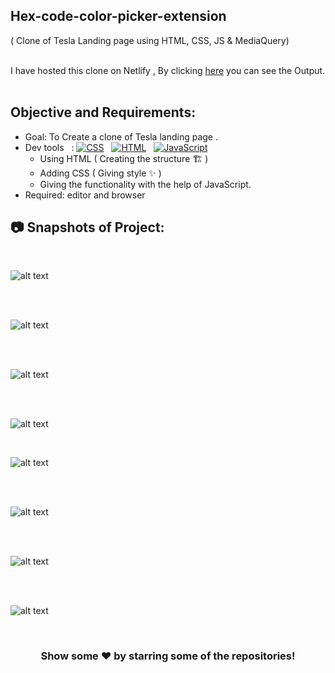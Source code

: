 ## Hex-code-color-picker-extension
( Clone of Tesla Landing page using  HTML, CSS, JS & MediaQuery)
<br> <br>

I have hosted this clone on Netlify , By clicking [here](https://ayushsleeping-teslaclone.netlify.app/) you can see the Output.
<br> <br>

## Objective and Requirements:
- Goal: To Create a clone of Tesla landing page .
- Dev tools  &nbsp; :  <a href="#"><img alt="CSS" src="https://img.shields.io/badge/CSS3-1572B6?style=for-the-badge&logo=css3&logoColor=white"  ></a> &nbsp; <a href="#"><img alt="HTML" src="https://img.shields.io/badge/HTML5-E34F26?style=for-the-badge&logo=html5&logoColor=white"  ></a> &nbsp;  <a href="#"><img alt="JavaScript" src="https://img.shields.io/badge/JavaScript-323330?style=for-the-badge&logo=javascript&logoColor=F7DF1E"  ></a> &nbsp;  
   *  Using HTML ( Creating the structure 🏗️ ) 
   *  Adding CSS ( Giving style ✨ )
   *  Giving the functionality with the help of JavaScript.
- Required: editor and browser

##  :camera: Snapshots of Project:


<br>

 ![alt text](https://github.com/ayush-sleeping/Clone-IT/blob/main/Tesla/Output%20-%20SS/1.png)
 
 <br>
 
 <br>

 ![alt text](https://github.com/ayush-sleeping/Clone-IT/blob/main/Tesla/Output%20-%20SS/2.png)
 
 <br>
 
 
 <br>

 ![alt text](https://github.com/ayush-sleeping/Clone-IT/blob/main/Tesla/Output%20-%20SS/3.png)
 
 <br>
 
 
 <br>

 ![alt text](https://github.com/ayush-sleeping/Clone-IT/blob/main/Tesla/Output%20-%20SS/4.png)
 
 <br>
 
 
 ![alt text](https://github.com/ayush-sleeping/Clone-IT/blob/main/Tesla/Output%20-%20SS/5.png)
 
 <br>
 
 <br>

 ![alt text](https://github.com/ayush-sleeping/Clone-IT/blob/main/Tesla/Output%20-%20SS/6.png)
 
 <br>
 
 
 <br>

 ![alt text](https://github.com/ayush-sleeping/Clone-IT/blob/main/Tesla/Output%20-%20SS/7.png)
 
 <br>
 
 
 <br>

 ![alt text](https://github.com/ayush-sleeping/Clone-IT/blob/main/Tesla/Output%20-%20SS/8.png)
 
 <br>
 
 
 <div align="center">

### Show some ❤️ by starring some of the repositories!

</div>
